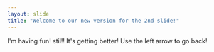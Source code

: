 ```yaml
---
layout: slide
title: "Welcome to our new version for the 2nd slide!"
---
```

I'm having fun! stil!! It's getting better!
Use the left arrow to go back!
